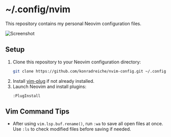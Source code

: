 # ~/.config/nvim

This repository contains my personal Neovim configuration files.

![Screenshot](./screenshot.png)

## Setup

1. Clone this repository to your Neovim configuration directory:
   ```bash
   git clone https://github.com/konradreiche/nvim-config.git ~/.config/nvim
   ```
2. Install [vim-plug](https://github.com/junegunn/vim-plug) if not already installed.
3. Launch Neovim and install plugins:
   ```vim
   :PlugInstall
   ```

## Vim Command Tips

* After using `vim.lsp.buf.rename()`, run `:wa` to save all open files at once. Use `:ls` to check modified files before saving if needed.
